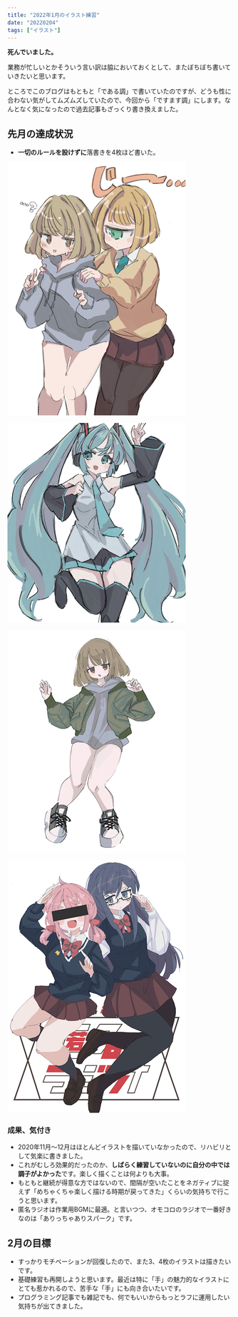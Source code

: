 ```yaml
---
title: "2022年1月のイラスト練習"
date: "20220204"
tags: ["イラスト"]
---
```


**死んでいました。**

業務が忙しいとかそういう言い訳は脇においておくとして、またぼちぼち書いていきたいと思います。

ところでこのブログはもともと「である調」で書いていたのですが、どうも性に合わない気がしてムズムズしていたので、今回から「ですます調」にします。なんとなく気になったので過去記事もざっくり書き換えました。

## 先月の達成状況

- **一切のルールを設けずに**落書きを4枚ほど書いた。

![イラスト1](./01.jpg)

![イラスト2](./02.jpg)

![イラスト3](./03.jpg)

![イラスト4](./04.jpg)

### 成果、気付き

- 2020年11月〜12月はほとんどイラストを描いていなかったので、リハビリとして気楽に書きました。
- これがむしろ効果的だったのか、**しばらく練習していないのに自分の中では調子がよかった**です。楽しく描くことは何よりも大事。
- もともと継続が得意な方ではないので、間隔が空いたことをネガティブに捉えず「めちゃくちゃ楽しく描ける時期が戻ってきた」くらいの気持ちで行こうと思います。
- 匿名ラジオは作業用BGMに最適。と言いつつ、オモコロのラジオで一番好きなのは「ありっちゃありスパーク」です。

## 2月の目標

- すっかりモチベーションが回復したので、また3、4枚のイラストは描きたいです。
- 基礎練習も再開しようと思います。最近は特に「手」の魅力的なイラストにとても惹かれるので、苦手な「手」にも向き合いたいです。
- プログラミング記事でも雑記でも、何でもいいからもっとラフに運用したい気持ちが出てきました。
